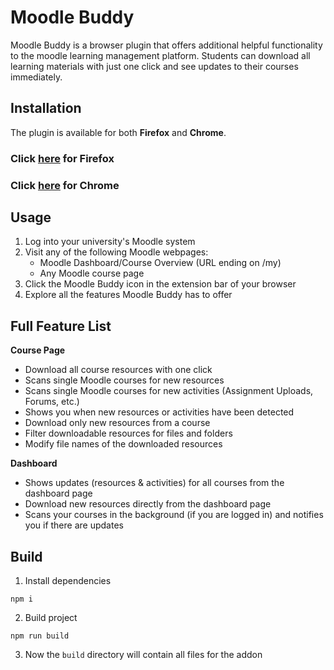 # Moodle Buddy

Moodle Buddy is a browser plugin that offers additional helpful functionality to the moodle learning management platform. Students can download all learning materials with just one click and see updates to their courses immediately.

## Installation

The plugin is available for both **Firefox** and **Chrome**.

### Click [here](https://addons.mozilla.org/en-US/firefox/addon/moodle-buddy/) for **Firefox**

### Click [here](https://chrome.google.com/webstore/detail/moodle-buddy/nomahjpllnbcpbggnpiehiecfbjmcaeo) for **Chrome**

## Usage

1. Log into your university's Moodle system
2. Visit any of the following Moodle webpages:
    * Moodle Dashboard/Course Overview (URL ending on /my)
    * Any Moodle course page
3. Click the Moodle Buddy icon in the extension bar of your browser
4. Explore all the features Moodle Buddy has to offer

## Full Feature List

**Course Page**
* Download all course resources with one click
* Scans single Moodle courses for new resources
* Scans single Moodle courses for new activities (Assignment Uploads, Forums, etc.)
* Shows you when new resources or activities have been detected
* Download only new resources from a course
* Filter downloadable resources for files and folders
* Modify file names of the downloaded resources

**Dashboard**
* Shows updates (resources & activities) for all courses from the dashboard page
* Download new resources directly from the dashboard page
* Scans your courses in the background (if you are logged in) and notifies you if there are updates

## Build

1. Install dependencies

```
npm i
```

2. Build project

```
npm run build
```

3. Now the `build` directory will contain all files for the addon